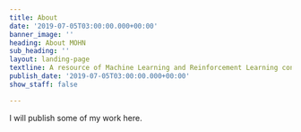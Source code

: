 ```yaml
---
title: About
date: '2019-07-05T03:00:00.000+00:00'
banner_image: ''
heading: About MOHN
sub_heading: ''
layout: landing-page
textline: A resource of Machine Learning and Reinforcement Learning content.
publish_date: '2019-07-05T03:00:00.000+00:00'
show_staff: false

---
```

I will publish some of my work here.